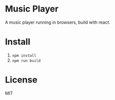 # Music Player

A music player running in browsers, build with react.

# Install

1. `npm install`
2. `npm run build`

# License

MIT